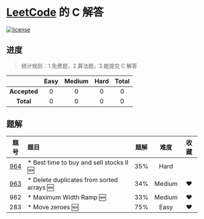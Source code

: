# [LeetCode](https://leetcode.com) 的 C 解答

[![license](http://img.shields.io/badge/license-Apache2.0-brightgreen.svg?style=flat)](https://github.com/beifangguniang/leetcode-traing)

## 进度

> 统计规则：1.免费题，2.算法题，3.能提交 C 解答

|     |Easy|Medium|Hard|Total|
|:---:|:---:|:---:|:---:|:---:|
|**Accepted**|0|0|0|0|
|**Total**|0|0|0|0|

## 题解

|题号|题目|题解|难度|收藏|
|:-:|:-|:-: | :-: | :-: |
|[964](https://leetcode.com/problems/least-operators-to-express-number/)| * Best time to buy and sell stocks II :new: |35%|Hard||
|[963](https://leetcode.com/problems/minimum-area-rectangle-ii/)| * Delete duplicates from sorted arrays :new: |34%|Medium|&hearts;|
|962| * Maximum Width Ramp :new: |33%|Medium|&hearts;|
|283| * Move zeroes :new: |75%|Easy| &hearts;|
